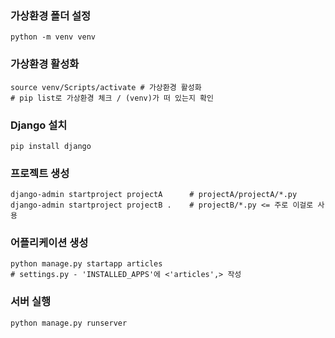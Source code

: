 ### 가상환경 폴더 설정

```
python -m venv venv
```



### 가상환경 활성화

```
source venv/Scripts/activate # 가상환경 활성화
# pip list로 가상환경 체크 / (venv)가 떠 있는지 확인
```

### Django 설치

```
pip install django
```



### 프로젝트 생성

```
django-admin startproject projectA		# projectA/projectA/*.py
django-admin startproject projectB .	# projectB/*.py <= 주로 이걸로 사용
```



### 어플리케이션 생성

```
python manage.py startapp articles
# settings.py - 'INSTALLED_APPS'에 <'articles',> 작성 
```



### 서버 실행

```
python manage.py runserver
```

